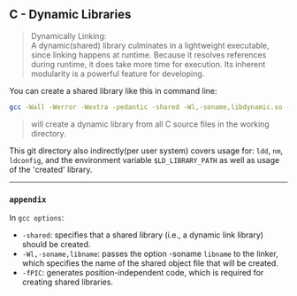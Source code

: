 ## C - Dynamic Libraries

> Dynamically Linking: 		  
> A dynamic(shared) library culminates in a lightweight executable, since linking happens at runtime. Because it resolves references during runtime, it does take more time for execution. Its inherent modularity is a powerful feature for developing.

You can create a shared library like this in command line:
```bash
gcc -Wall -Werror -Wextra -pedantic -shared -Wl,-soname,libdynamic.so -o libdynamic.so -fPIC *.c
```
> will create a dynamic library from all C source files in the working directory.


This git directory also indirectly(per user system) covers usage for: `ldd`, `nm`, `ldconfig`, and the environment variable `$LD_LIBRARY_PATH` as well as usage of the 'created' library.

---
### `appendix`   		
In `gcc options`:

* `-shared`: specifies that a shared library (i.e., a dynamic link library) should be created.
* `-Wl,-soname,libname`: passes the option -soname `libname` to the linker, which specifies the name of the shared object file that will be created.
* `-fPIC`: generates position-independent code, which is required for creating shared libraries.
